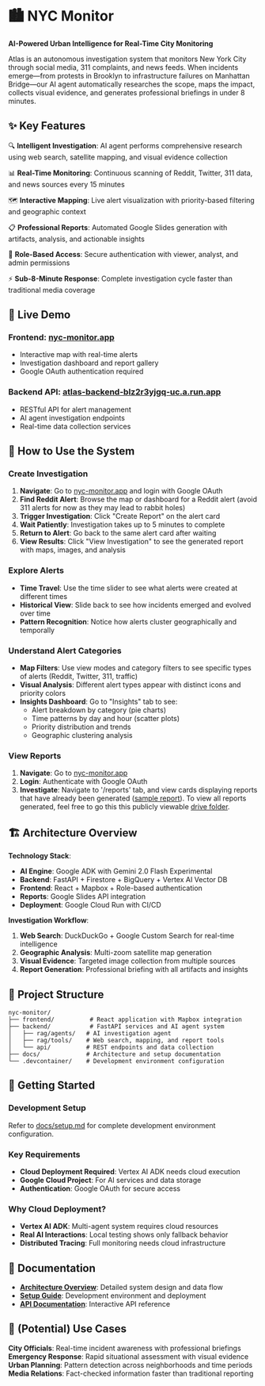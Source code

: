# 🏙️ NYC Monitor
**AI-Powered Urban Intelligence for Real-Time City Monitoring**

Atlas is an autonomous investigation system that monitors New York City through social media, 311 complaints, and news feeds. When incidents emerge—from protests in Brooklyn to infrastructure failures on Manhattan Bridge—our AI agent automatically researches the scope, maps the impact, collects visual evidence, and generates professional briefings in under 8 minutes.

## ✨ Key Features

🔍 **Intelligent Investigation**: AI agent performs comprehensive research using web search, satellite mapping, and visual evidence collection

📊 **Real-Time Monitoring**: Continuous scanning of Reddit, Twitter, 311 data, and news sources every 15 minutes

🗺️ **Interactive Mapping**: Live alert visualization with priority-based filtering and geographic context

📋 **Professional Reports**: Automated Google Slides generation with artifacts, analysis, and actionable insights

🔐 **Role-Based Access**: Secure authentication with viewer, analyst, and admin permissions

⚡ **Sub-8-Minute Response**: Complete investigation cycle faster than traditional media coverage

## 🚀 Live Demo

### **Frontend**: [nyc-monitor.app](https://nyc-monitor.app)
- Interactive map with real-time alerts
- Investigation dashboard and report gallery
- Google OAuth authentication required

### **Backend API**: [atlas-backend-blz2r3yjgq-uc.a.run.app](https://atlas-backend-blz2r3yjgq-uc.a.run.app)
- RESTful API for alert management
- AI agent investigation endpoints
- Real-time data collection services

## 🧪 How to Use the System

### **Create Investigation**
1. **Navigate**: Go to [nyc-monitor.app](https://nyc-monitor.app) and login with Google OAuth
2. **Find Reddit Alert**: Browse the map or dashboard for a Reddit alert (avoid 311 alerts for now as they may lead to rabbit holes)
3. **Trigger Investigation**: Click "Create Report" on the alert card
4. **Wait Patiently**: Investigation takes up to 5 minutes to complete
5. **Return to Alert**: Go back to the same alert card after waiting
6. **View Results**: Click "View Investigation" to see the generated report with maps, images, and analysis

### **Explore Alerts**
- **Time Travel**: Use the time slider to see what alerts were created at different times
- **Historical View**: Slide back to see how incidents emerged and evolved over time
- **Pattern Recognition**: Notice how alerts cluster geographically and temporally

### **Understand Alert Categories**
- **Map Filters**: Use view modes and category filters to see specific types of alerts (Reddit, Twitter, 311, traffic)
- **Visual Analysis**: Different alert types appear with distinct icons and priority colors
- **Insights Dashboard**: Go to "Insights" tab to see:
  - Alert breakdown by category (pie charts)
  - Time patterns by day and hour (scatter plots)
  - Priority distribution and trends
  - Geographic clustering analysis

### **View Reports**
1. **Navigate**: Go to [nyc-monitor.app](https://nyc-monitor.app)
2. **Login**: Authenticate with Google OAuth
3. **Investigate**: Navigate to '/reports' tab, and view cards displaying reports that have already been generated ([sample report](https://docs.google.com/presentation/d/16pSm3nSPESrj6Tgoiltrhuu6kZvXzz8jVhrlO1GznIo/edit?slide=id.gc6fa3c898_0_0#slide=id.gc6fa3c898_0_0)). To view all reports generated, feel free to go this this publicly viewable [drive folder](https://drive.google.com/drive/u/0/folders/1dw2UL95bWqoswsgKFK5_9FHlXjXKQlkd).


## 🏗️ Architecture Overview

**Technology Stack**:
- **AI Engine**: Google ADK with Gemini 2.0 Flash Experimental
- **Backend**: FastAPI + Firestore + BigQuery + Vertex AI Vector DB
- **Frontend**: React + Mapbox + Role-based authentication
- **Reports**: Google Slides API integration
- **Deployment**: Google Cloud Run with CI/CD

**Investigation Workflow**:
1. **Web Search**: DuckDuckGo + Google Custom Search for real-time intelligence
2. **Geographic Analysis**: Multi-zoom satellite map generation
3. **Visual Evidence**: Targeted image collection from multiple sources
4. **Report Generation**: Professional briefing with all artifacts and insights

## 📁 Project Structure

```
nyc-monitor/
├── frontend/          # React application with Mapbox integration
├── backend/           # FastAPI services and AI agent system
│   ├── rag/agents/   # AI investigation agent
│   ├── rag/tools/    # Web search, mapping, and report tools
│   └── api/          # REST endpoints and data collection
├── docs/             # Architecture and setup documentation
└── .devcontainer/    # Development environment configuration
```

## 🚀 Getting Started

### **Development Setup**
Refer to [docs/setup.md](./docs/setup.md) for complete development environment configuration.

### **Key Requirements**
- **Cloud Deployment Required**: Vertex AI ADK needs cloud execution
- **Google Cloud Project**: For AI services and data storage
- **Authentication**: Google OAuth for secure access

### **Why Cloud Deployment?**
- **Vertex AI ADK**: Multi-agent system requires cloud resources
- **Real AI Interactions**: Local testing shows only fallback behavior  
- **Distributed Tracing**: Full monitoring needs cloud infrastructure

## 📖 Documentation

- **[Architecture Overview](./docs/architecture.md)**: Detailed system design and data flow
- **[Setup Guide](./docs/setup.md)**: Development environment and deployment
- **[API Documentation](https://atlas-backend-blz2r3yjgq-uc.a.run.app/docs)**: Interactive API reference

## 🎯 (Potential) Use Cases

**City Officials**: Real-time incident awareness with professional briefings  
**Emergency Response**: Rapid situational assessment with visual evidence  
**Urban Planning**: Pattern detection across neighborhoods and time periods  
**Media Relations**: Fact-checked information faster than traditional reporting

